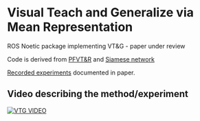 # Visual Teach and Generalize via Mean Representation

ROS Noetic package implementing VT&G - paper under review

Code is derived from [PFVT&R](https://github.com/Zdeeno/pfvtr) and [Siamese network](https://github.com/Zdeeno/Siamese-network-image-alignment)

[Recorded experiments](https://datasets.chronorobotics.tk/s/WhZt1FeXiB0j6PZ) documented in paper.

## Video describing the method/experiment

[![VTG VIDEO](https://img.youtube.com/vi/wPrNYeD8Fbk/0.jpg)](https://youtu.be/wPrNYeD8Fbk)
